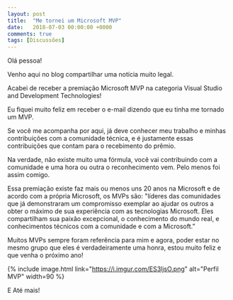 ```yaml
---
layout: post
title:  "Me tornei um Microsoft MVP"
date:   2018-07-03 00:00:00 +0000
comments: true
tags: [Discussões]
---
```


Olá pessoa!

Venho aqui no blog compartilhar uma notícia muito legal.

Acabei de receber a premiação Microsoft MVP na categoria Visual Studio and Development Technologies!
<!--more-->

Eu fiquei muito feliz em receber o e-mail dizendo que eu tinha me tornado um MVP.

Se você me acompanha por aqui, já deve conhecer meu trabalho e minhas contribuições com a comunidade técnica, e é justamente essas contribuições que contam para o recebimento do prêmio.

Na verdade, não existe muito uma fórmula, você vai contribuindo com a comunidade e uma hora ou outra o reconhecimento vem. Pelo menos foi assim comigo.

Essa premiação existe faz mais ou menos uns 20 anos na Microsoft e de acordo com a própria Microsoft, os MVPs são: "líderes das comunidades que já demonstraram um compromisso exemplar ao ajudar os outros a obter o máximo de sua experiência com as tecnologias Microsoft. Eles compartilham sua paixão excepcional, o conhecimento do mundo real, e conhecimentos técnicos com a comunidade e com a Microsoft.”

Muitos MVPs sempre foram referência para mim e agora, poder estar no mesmo grupo que eles é verdadeiramente uma honra, estou muito feliz e que venha o próximo ano!

{% include image.html link="https://i.imgur.com/ES3ljsO.png" alt="Perfil MVP" width=90 %}

E Até mais!